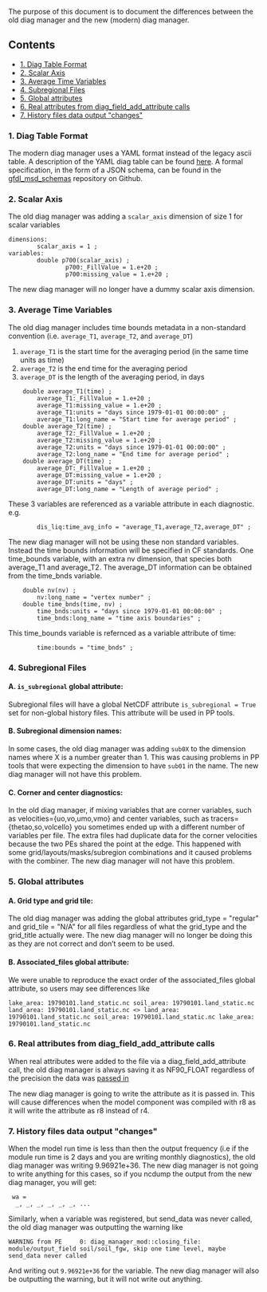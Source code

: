 The purpose of this document is to document the differences between the old diag manager and the new (modern) diag manager.

## Contents
- [1. Diag Table Format](README.md#1-diag-table-format)
- [2. Scalar Axis](README.md#2-scalar-axis)
- [3. Average Time Variables](README.md#3-average-time-variables)
- [4. Subregional Files](README.md#4-subregional-files)
- [5. Global attributes](README.md#5-global-attributes)
- [6. Real attributes from diag_field_add_attribute calls](README.md#6-real-attributes-from-diag_field_add_attribute-calls)
- [7. History files data output "changes"](README.md#7-history-files-data-output-changes)

### 1. Diag Table Format
The modern diag manager uses a YAML format instead of the legacy ascii table. A description of the YAML diag table can
be found [here](diag_yaml_format.md). A formal specification, in the form of a JSON schema, can be found in the
[gfdl_msd_schemas](https://github.com/NOAA-GFDL/gfdl_msd_schemas) repository on Github.

### 2. Scalar Axis
The old diag manager was adding a `scalar_axis` dimension of size 1 for scalar variables

```
dimensions:
    	scalar_axis = 1 ;
variables:
    	double p700(scalar_axis) ;
            	p700:_FillValue = 1.e+20 ;
            	p700:missing_value = 1.e+20 ;
```
The new diag manager will no longer have a dummy scalar axis dimension.

### 3. Average Time Variables
The old diag manager includes time bounds metadata in a non-standard convention (i.e. `average_T1`, `average_T2`, and `average_DT`)
1. `average_T1` is the start time for the averaging period (in the same time units as time)
2. `average_T2` is the end time for the averaging period
3. `average_DT` is the length of the averaging period, in days

```
	double average_T1(time) ;
		average_T1:_FillValue = 1.e+20 ;
		average_T1:missing_value = 1.e+20 ;
		average_T1:units = "days since 1979-01-01 00:00:00" ;
		average_T1:long_name = "Start time for average period" ;
	double average_T2(time) ;
		average_T2:_FillValue = 1.e+20 ;
		average_T2:missing_value = 1.e+20 ;
		average_T2:units = "days since 1979-01-01 00:00:00" ;
		average_T2:long_name = "End time for average period" ;
	double average_DT(time) ;
		average_DT:_FillValue = 1.e+20 ;
		average_DT:missing_value = 1.e+20 ;
		average_DT:units = "days" ;
		average_DT:long_name = "Length of average period" ;
```
These 3 variables are referenced as a variable attribute in each diagnostic. e.g.
```
		dis_liq:time_avg_info = "average_T1,average_T2,average_DT" ;
```

The new diag manager will not be using these non standard variables. Instead the time bounds information will be specified in CF standards. One time_bounds variable, with an extra nv dimension, that species both average_T1 and average_T2. The average_DT information can be obtained from the time_bnds variable.

```
	double nv(nv) ;
		nv:long_name = "vertex number" ;
	double time_bnds(time, nv) ;
		time_bnds:units = "days since 1979-01-01 00:00:00" ;
		time_bnds:long_name = "time axis boundaries" ;
```
This time_bounds variable is refernced as a variable attribute of time:
```
		time:bounds = "time_bnds" ;
```

### 4. Subregional Files

#### A. `is_subregional` global attribute:
Subregional files will have a global NetCDF attribute `is_subregional = True` set for non-global history files. This attribute will be used in PP tools.

#### B. Subregional dimension names:
In some cases, the old diag manager was adding `sub0X` to the dimension names where X is a number greater than 1. This was causing problems in PP tools that were expecting the dimension to have `sub01` in the name. The new diag manager will not have this problem.

#### C. Corner and center diagnostics:
In the old diag manager, if mixing variables that are corner variables, such as velocities={uo,vo,umo,vmo} and center variables, such as tracers={thetao,so,volcello} you sometimes ended up with a different number of variables per file. The extra files had duplicate data for the corner velocities because the two PEs shared the point at the edge. This happened with some grid/layouts/masks/subregion combinations and it caused problems with the combiner. The new diag manager will not have this problem.

### 5. Global attributes
#### A. Grid type and grid tile:
The old diag manager was adding the global attributes grid_type = "regular" and grid_tile = "N/A" for all files regardless of what the grid_type and the grid_title actually were. The new diag manager will no longer be doing this as they are not correct and don’t seem to be used.

#### B. Associated_files global attribute:
We were unable to reproduce the exact order of the associated_files global attribute, so users may see differences like

```
lake_area: 19790101.land_static.nc soil_area: 19790101.land_static.nc land_area: 19790101.land_static.nc <> land_area: 19790101.land_static.nc soil_area: 19790101.land_static.nc lake_area: 19790101.land_static.nc
```

### 6. Real attributes from diag_field_add_attribute calls
When real attributes were added to the file via a diag_field_add_attribute call, the old diag manager is always saving it as NF90_FLOAT regardless of the precision the data was [passed in](https://github.com/NOAA-GFDL/FMS/blob/ebb32649efa395ea14598f74c8d49e74d1408579/diag_manager/diag_manager.F90#L4532-L4543)

The new diag manager is going to write the attribute as it is passed in. This will cause differences when the model component was compiled with r8 as it will write the attribute as r8 instead of r4.

### 7. History files data output "changes"
When the model run time is less than then the output frequency (i.e if the module run time is 2 days and you are writing monthly diagnostics), the old diag manager was writing 9.96921e+36. The new diag manager is not going to write anything for this cases, so if you ncdump the output from the new diag manager, you will get:

```
 wa =
  _, _, _, _, _, _, ...
```

Similarly, when a variable was registered, but send_data was never called, the old diag manager was outputting the warning like

```
WARNING from PE     0: diag_manager_mod::closing_file: module/output_field soil/soil_fgw, skip one time level, maybe send_data never called
```

And writing out `9.96921e+36` for the variable. The new diag manager will also be outputting the warning, but it will not write out anything.


